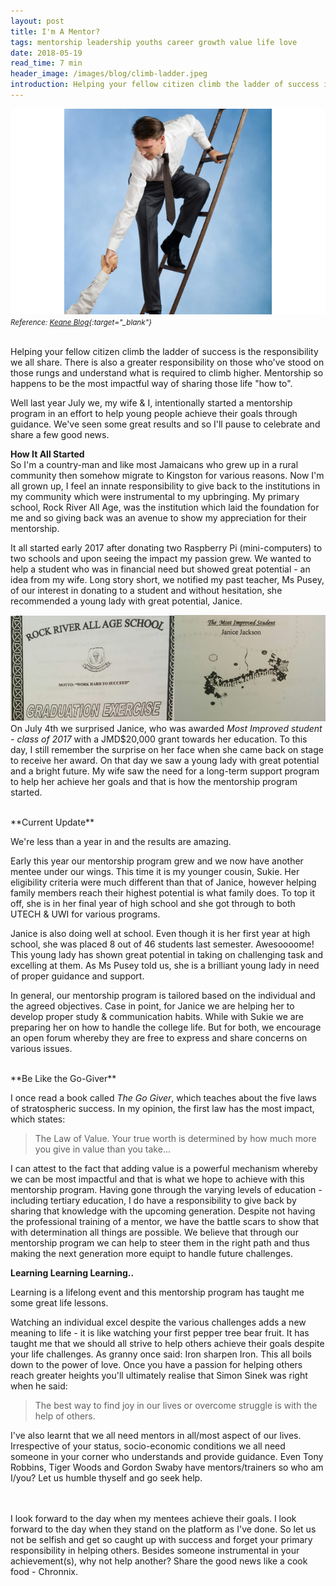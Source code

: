 ```yaml
---
layout: post
title: I'm A Mentor?
tags: mentorship leadership youths career growth value life love
date: 2018-05-19
read_time: 7 min
header_image: /images/blog/climb-ladder.jpeg
introduction: Helping your fellow citizen climb the ladder of success is the responsibility we all share. There is also a greater responsibility on those who've stood on those rungs and understand what is required to climb higher. Mentorship so happens to be the most impactful way of sharing those life "how to".
---
```


!["Helping Others"](/images/blog/climb-ladder.jpeg)
<small>*Reference: [Keane Blog][head_image]{:target="_blank"}*</small>

<br/>
Helping your fellow citizen climb the ladder of success is the responsibility we all share. There is also a greater responsibility on those who've stood on those rungs and understand what is required to climb higher. Mentorship so happens to be the most impactful way of sharing those life "how to".

Well last year July we, my wife & I, intentionally started a mentorship program in an effort to help young people achieve their goals through guidance. We've seen some great results and so I'll pause to celebrate and share a few good news.

**How It All Started**
<br/>
So I'm a country-man and like most Jamaicans who grew up in a rural community then somehow migrate to Kingston for various reasons. Now I'm all grown up, I feel an innate responsibility to give back to the institutions in my community which were instrumental to my upbringing. My primary school, Rock River All Age, was the institution which laid the foundation for me and so giving back was an avenue to show my appreciation for their mentorship.

It all started early 2017 after donating two Raspberry Pi (mini-computers) to two schools and upon seeing the impact my passion grew. We wanted to help a student who was in financial need but showed great potential - an idea from my wife. Long story short, we notified my past teacher, Ms Pusey, of our interest in donating to a student and without hesitation, she recommended a young lady with great potential, Janice.

![Janice Award][janice-award]
On July 4th we surprised Janice, who was awarded _Most Improved student - class of 2017_ with a JMD$20,000 grant towards her education. To this day, I still remember the surprise on her face when she came back on stage to receive her award. On that day we saw a young lady with great potential and a bright future. My wife saw the need for a long-term support program to help her achieve her goals and that is how the mentorship program started.

<br/>
**Current Update**

We're less than a year in and the results are amazing.

Early this year our mentorship program grew and we now have another mentee under our wings. This time it is my younger cousin, Sukie. Her eligibility criteria were much different than that of Janice, however helping family members reach their highest potential is what family does. To top it off, she is in her final year of high school and she got through to both UTECH & UWI for various programs.

Janice is also doing well at school. Even though it is her first year at high school, she was placed 8 out of 46 students last semester. Awesoooome! This young lady has shown great potential in taking on challenging task and excelling at them. As Ms Pusey told us, she is a brilliant young lady in need of proper guidance and support.

In general, our mentorship program is tailored based on the individual and the agreed objectives. Case in point, for Janice we are helping her to develop proper study & communication habits. While with Sukie we are preparing her on how to handle the college life. But for both, we encourage an open forum whereby they are free to express and share concerns on various issues.

<br/>
**Be Like the Go-Giver**

I once read a book called _The Go Giver_, which teaches about the five laws of stratospheric success. In my opinion, the first law has the most impact, which states:

> The Law of Value. Your true worth is determined by how much more you give in value than you take...

I can attest to the fact that adding value is a powerful mechanism whereby we can be most impactful and that is what we hope to achieve with this mentorship program. Having gone through the varying levels of education - including tertiary education, I do have a responsibility to give back by sharing that knowledge with the upcoming generation. Despite not having the professional training of a mentor, we have the battle scars to show that with determination all things are possible. We believe that through our mentorship program we can help to steer them in the right path and thus making the next generation more equipt to handle future challenges.
<br/>

**Learning Learning Learning..**

Learning is a lifelong event and this mentorship program has taught me some great life lessons. 

Watching an individual excel despite the various challenges adds a new meaning to life - it is like watching your first pepper tree bear fruit. It has taught me that we should all strive to help others achieve their goals despite your life challenges. As granny once said: Iron sharpen Iron. This all boils down to the power of love. Once you have a passion for helping others reach greater heights you'll ultimately realise that Simon Sinek was right when he said:
 
> The best way to find joy in our lives or overcome struggle is with the help of others.


I've also learnt that we all need mentors in all/most aspect of our lives. Irrespective of your status, socio-economic conditions we all need someone in your corner who understands and provide guidance. Even Tony Robbins, Tiger Woods and Gordon Swaby have mentors/trainers so who am I/you? Let us humble thyself and go seek help.

<br />
<br />
I look forward to the day when my mentees achieve their goals. I look forward to the day when they stand on the platform as I've done. So let us not be selfish and get so caught up with success and forget your primary responsibility in helping others. Besides someone instrumental in your achievement(s), why not help another? Share the good news like a cook food - Chronnix.


[head_image]: https://my.wealthyaffiliate.com/keane/blog/how-i-climb-my-success-ladder-insider-secrets
[janice-award]: /images/blog/janice-award.jpg






